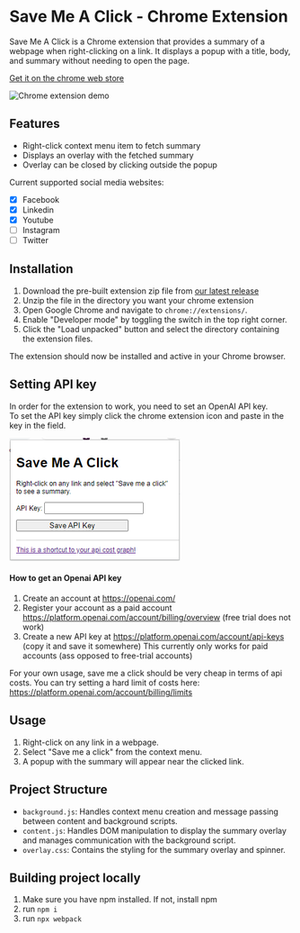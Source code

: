 # Save Me A Click - Chrome Extension

Save Me A Click is a Chrome extension that provides a summary of a webpage when right-clicking on a link. It displays a popup with a title, body, and summary without needing to open the page.  

[Get it on the chrome web store](https://chrome.google.com/webstore/detail/save-me-a-click/cnhbeajhcgafdechfbffebemcnfkofbh/related)  

![Chrome extension demo](gif/demo.gif)


## Features  

- Right-click context menu item to fetch summary
- Displays an overlay with the fetched summary
- Overlay can be closed by clicking outside the popup

Current supported social media websites:  
- [X] Facebook  
- [X] Linkedin  
- [X] Youtube  
- [ ] Instagram  
- [ ] Twitter  

## Installation

1. Download the pre-built extension zip file from [our latest release](https://github.com/marksverdhei/save-me-a-click-chrome-extension/releases/latest)
2. Unzip the file in the directory you want your chrome extension
3. Open Google Chrome and navigate to `chrome://extensions/`.
4. Enable "Developer mode" by toggling the switch in the top right corner.
5. Click the "Load unpacked" button and select the directory containing the extension files.

The extension should now be installed and active in your Chrome browser.

## Setting API key  

In order for the extension to work, you need to set an OpenAI API key.  
To set the API key simply click the chrome extension icon and paste in the key in the field.  

![A screenshot of what the field looks like](gif/api_field.png)

#### How to get an Openai API key  

1. Create an account at https://openai.com/
2. Register your account as a paid account https://platform.openai.com/account/billing/overview (free trial does not work)
3. Create a new API key at https://platform.openai.com/account/api-keys (copy it and save it somewhere)
This currently only works for paid accounts (ass opposed to free-trial accounts)

For your own usage, save me a click should be very cheap in terms of api costs. 
You can try setting a hard limit of costs here: https://platform.openai.com/account/billing/limits


## Usage

1. Right-click on any link in a webpage.
2. Select "Save me a click" from the context menu.
3. A popup with the summary will appear near the clicked link.

## Project Structure

- `background.js`: Handles context menu creation and message passing between content and background scripts.
- `content.js`: Handles DOM manipulation to display the summary overlay and manages communication with the background script.
- `overlay.css`: Contains the styling for the summary overlay and spinner.

## Building project locally  

1. Make sure you have npm installed. If not, install npm  
2. run `npm i`  
3. run `npx webpack`  
